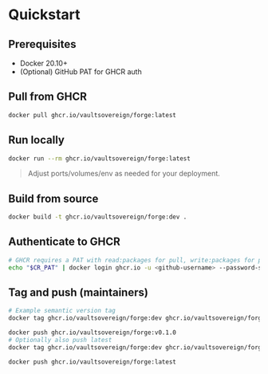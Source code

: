 # Quickstart

## Prerequisites
- Docker 20.10+
- (Optional) GitHub PAT for GHCR auth

## Pull from GHCR
```bash
docker pull ghcr.io/vaultsovereign/forge:latest
```

## Run locally
```bash
docker run --rm ghcr.io/vaultsovereign/forge:latest
```

> Adjust ports/volumes/env as needed for your deployment.

## Build from source
```bash
docker build -t ghcr.io/vaultsovereign/forge:dev .
```

## Authenticate to GHCR
```bash
# GHCR requires a PAT with read:packages for pull, write:packages for push
echo "$CR_PAT" | docker login ghcr.io -u <github-username> --password-stdin
```

## Tag and push (maintainers)
```bash
# Example semantic version tag
docker tag ghcr.io/vaultsovereign/forge:dev ghcr.io/vaultsovereign/forge:v0.1.0

docker push ghcr.io/vaultsovereign/forge:v0.1.0
# Optionally also push latest
docker tag ghcr.io/vaultsovereign/forge:dev ghcr.io/vaultsovereign/forge:latest

docker push ghcr.io/vaultsovereign/forge:latest
```

